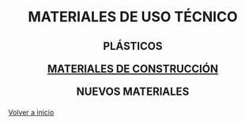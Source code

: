 
<h1 align="center"> 

MATERIALES DE USO TÉCNICO </h1>

<h2 align="center">
PLÁSTICOS

[MATERIALES DE CONSTRUCCIÓN](Construccion/readme.md)

NUEVOS MATERIALES
</h2>

[Volver a inicio](https://github.com/angelmicelti/TecnoVilladiego3)
